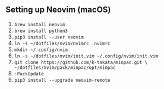 ## Setting up Neovim (macOS)

1. `brew install neovim`
2. `brew install python3`
3. `pip3 install --user neovim`
4. `ln -s ~/dotfiles/nvim/nvimrc .nvimrc`
5. `mkdir ~/.config/nvim`
6. `ln -s ~/dotfiles/nvim/init.vim ~/.config/nvim/init.vim`
7. `git clone https://github.com/k-takata/minpac.git \
    ~/dotfiles/nvim/pack/minpac/opt/minpac`
8. `:PackUpdate`
9. `pip3 install --upgrade neovim-remote`
